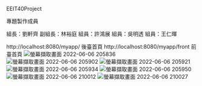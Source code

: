 EEIT40Project

專題製作成員

組長：劉軒齊
副組長：林裕庭
組員：許鴻展
組員：吳明透
組員：王仁暉


http://localhost:8080/myapp/ 後臺首頁
http://localhost:8080/myapp/front 前臺首頁
![螢幕擷取畫面 2022-06-06 205836](https://user-images.githubusercontent.com/100410398/172238879-601b7839-71a6-44f0-a274-a081e71689cd.png)
![螢幕擷取畫面 2022-06-06 205902](https://user-images.githubusercontent.com/100410398/172239028-bf3d8976-1697-437c-aef8-6b7c976b4c6d.png)
![螢幕擷取畫面 2022-06-06 205921](https://user-images.githubusercontent.com/100410398/172239045-6998ef6f-2ebf-4621-8fc8-492b18c9c900.png)
![螢幕擷取畫面 2022-06-06 205934](https://user-images.githubusercontent.com/100410398/172239055-b796678f-f728-4dbe-bc92-8522fd9bfb41.png)
![螢幕擷取畫面 2022-06-06 205950](https://user-images.githubusercontent.com/100410398/172239059-94f827ce-6799-45e0-9cb3-d0e9711a80fc.png)
![螢幕擷取畫面 2022-06-06 210012](https://user-images.githubusercontent.com/100410398/172239068-df549468-908a-47aa-88a1-cc35f252a21a.png)
![螢幕擷取畫面 2022-06-06 210027](https://user-images.githubusercontent.com/100410398/172239077-56ccb673-a259-453f-a96b-1804e9bd3ee9.png)

